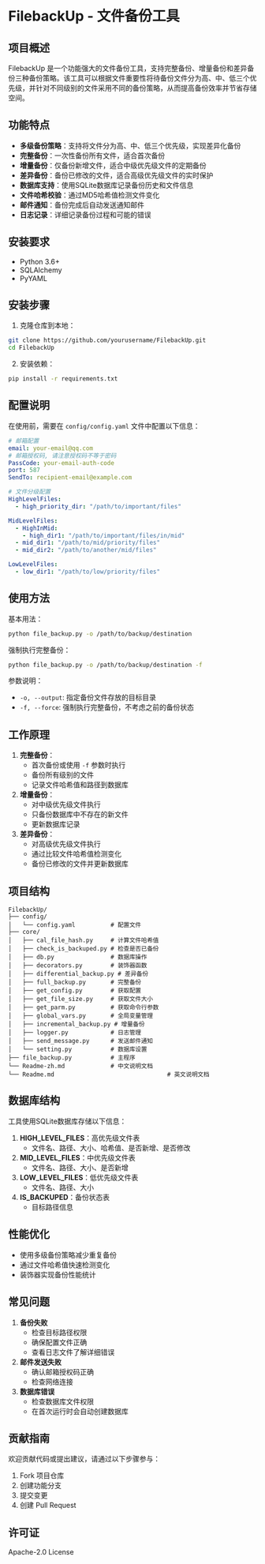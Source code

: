 # FilebackUp - 文件备份工具

## 项目概述

FilebackUp 是一个功能强大的文件备份工具，支持完整备份、增量备份和差异备份三种备份策略。该工具可以根据文件重要性将待备份文件分为高、中、低三个优先级，并针对不同级别的文件采用不同的备份策略，从而提高备份效率并节省存储空间。

## 功能特点

- **多级备份策略**：支持将文件分为高、中、低三个优先级，实现差异化备份
- **完整备份**：一次性备份所有文件，适合首次备份
- **增量备份**：仅备份新增文件，适合中级优先级文件的定期备份
- **差异备份**：备份已修改的文件，适合高级优先级文件的实时保护
- **数据库支持**：使用SQLite数据库记录备份历史和文件信息
- **文件哈希校验**：通过MD5哈希值检测文件变化
- **邮件通知**：备份完成后自动发送通知邮件
- **日志记录**：详细记录备份过程和可能的错误

## 安装要求

- Python 3.6+
- SQLAlchemy
- PyYAML

## 安装步骤

1. 克隆仓库到本地：

```sh
git clone https://github.com/yourusername/FilebackUp.git
cd FilebackUp
```

2. 安装依赖：

```sh
pip install -r requirements.txt
```



## 配置说明

在使用前，需要在 `config/config.yaml` 文件中配置以下信息：

```yaml
# 邮箱配置
email: your-email@qq.com
# 邮箱授权码, 请注意授权码不等于密码
PassCode: your-email-auth-code
port: 587
SendTo: recipient-email@example.com

# 文件分级配置
HighLevelFiles:
  - high_priority_dir: "/path/to/important/files"

MidLevelFiles:
  - HighInMid: 
    - high_dir1: "/path/to/important/files/in/mid"
  - mid_dir1: "/path/to/mid/priority/files"
  - mid_dir2: "/path/to/another/mid/files"

LowLevelFiles:
  - low_dir1: "/path/to/low/priority/files"
```

## 使用方法

基本用法：

```sh
python file_backup.py -o /path/to/backup/destination
```

强制执行完整备份：

```sh
python file_backup.py -o /path/to/backup/destination -f
```

参数说明：

- `-o, --output`: 指定备份文件存放的目标目录
- `-f, --force`: 强制执行完整备份，不考虑之前的备份状态

## 工作原理

1. **完整备份**：
   - 首次备份或使用 `-f` 参数时执行
   - 备份所有级别的文件
   - 记录文件哈希值和路径到数据库
2. **增量备份**：
   - 对中级优先级文件执行
   - 只备份数据库中不存在的新文件
   - 更新数据库记录
3. **差异备份**：
   - 对高级优先级文件执行
   - 通过比较文件哈希值检测变化
   - 备份已修改的文件并更新数据库

## 项目结构

```
FilebackUp/
├── config/
│   └── config.yaml          # 配置文件
├── core/
│   ├── cal_file_hash.py     # 计算文件哈希值
│   ├── check_is_backuped.py # 检查是否已备份
│   ├── db.py                # 数据库操作
│   ├── decorators.py        # 装饰器函数
│   ├── differential_backup.py # 差异备份
│   ├── full_backup.py       # 完整备份
│   ├── get_config.py        # 获取配置
│   ├── get_file_size.py     # 获取文件大小
│   ├── get_parm.py          # 获取命令行参数
│   ├── global_vars.py       # 全局变量管理
│   ├── incremental_backup.py # 增量备份
│   ├── logger.py            # 日志管理
│   ├── send_message.py      # 发送邮件通知
│   └── setting.py           # 数据库设置
├── file_backup.py           # 主程序
└── Readme-zh.md             # 中文说明文档
└── Readme.md								 # 英文说明文档
```

## 数据库结构

工具使用SQLite数据库存储以下信息：

1. **HIGH_LEVEL_FILES**：高优先级文件表
   - 文件名、路径、大小、哈希值、是否新增、是否修改
2. **MID_LEVEL_FILES**：中优先级文件表
   - 文件名、路径、大小、是否新增
3. **LOW_LEVEL_FILES**：低优先级文件表
   - 文件名、路径、大小
4. **IS_BACKUPED**：备份状态表
   - 目标路径信息

## 性能优化

- 使用多级备份策略减少重复备份
- 通过文件哈希值快速检测变化
- 装饰器实现备份性能统计

## 常见问题

1. **备份失败**
   - 检查目标路径权限
   - 确保配置文件正确
   - 查看日志文件了解详细错误
2. **邮件发送失败**
   - 确认邮箱授权码正确
   - 检查网络连接
3. **数据库错误**
   - 检查数据库文件权限
   - 在首次运行时会自动创建数据库

## 贡献指南

欢迎贡献代码或提出建议，请通过以下步骤参与：

1. Fork 项目仓库
2. 创建功能分支
3. 提交变更
4. 创建 Pull Request

## 许可证

Apache-2.0 License
